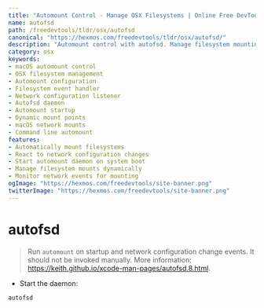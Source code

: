 ```yaml
---
title: "Automount Control - Manage OSX Filesystems | Online Free DevTools by Hexmos"
name: autofsd
path: /freedevtools/tldr/osx/autofsd
canonical: "https://hexmos.com/freedevtools/tldr/osx/autofsd/"
description: "Automount control with autofsd. Manage filesystem mounting on macOS using configuration change events. Free online tool, no registration required."
category: osx
keywords:
- macOS automount control
- OSX filesystem management
- Automount configuration
- Filesystem event handler
- Network configuration listener
- Autofsd daemon
- Automount startup
- Dynamic mount points
- macOS network mounts
- Command line automount
features:
- Automatically mount filesystems
- React to network configuration changes
- Start automount daemon on system boot
- Manage filesystem mounts dynamically
- Monitor network events for mounting
ogImage: "https://hexmos.com/freedevtools/site-banner.png"
twitterImage: "https://hexmos.com/freedevtools/site-banner.png"
---
```


# autofsd

> Run `automount` on startup and network configuration change events.
> It should not be invoked manually.
> More information: <https://keith.github.io/xcode-man-pages/autofsd.8.html>.

- Start the daemon:

`autofsd`
